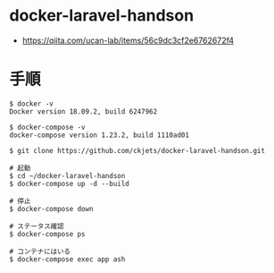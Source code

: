 # docker-laravel-handson

- https://qiita.com/ucan-lab/items/56c9dc3cf2e6762672f4

# 手順
```bash:
$ docker -v
Docker version 18.09.2, build 6247962

$ docker-compose -v
docker-compose version 1.23.2, build 1110ad01

$ git clone https://github.com/ckjets/docker-laravel-handson.git

# 起動
$ cd ~/docker-laravel-handson
$ docker-compose up -d --build

# 停止
$ docker-compose down

# ステータス確認
$ docker-compose ps

# コンテナにはいる
$ docker-compose exec app ash
```